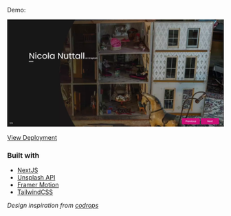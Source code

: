 Demo:

![demo gif](.github/demo.webp)

[View Deployment](https://framer-motion-slideshow.vercel.app/)

### Built with

- [NextJS](https://nextjs.org/)
- [Unsplash API](https://unsplash.com/developers)
- [Framer Motion](https://www.framer.com/motion/)
- [TailwindCSS](https://tailwindcss.com/)

_Design inspiration from [codrops](https://twitter.com/codrops/status/1369637137461768193)_
